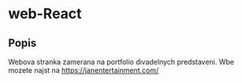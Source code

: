 # web-React
## Popis
Webova stranka zamerana na portfolio divadelnych predstaveni.
Wbe mozete najst na https://janentertainment.com/
